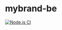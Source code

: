 # mybrand-be

[![Node.js CI](https://github.com/cyusasnave/mybrand-be/actions/workflows/node.js.yml/badge.svg?branch=develop)](https://github.com/cyusasnave/mybrand-be/actions/workflows/node.js.yml)
